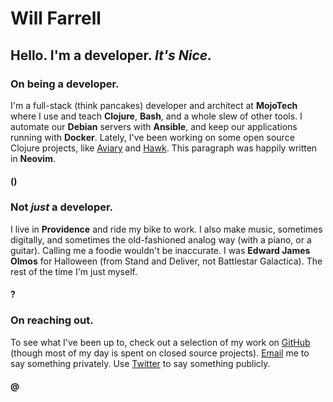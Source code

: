 # Will Farrell
## Hello. I'm a developer. *It's Nice.*

### On being a developer.
I'm a full-stack (think pancakes) developer and architect at **MojoTech** where I use and teach **Clojure**, **Bash**, and a whole slew of other tools. I automate our **Debian** servers with **Ansible**, and keep our applications running with **Docker**. Lately, I've been working on some open source Clojure projects, like [Aviary](https://wkf.github.com/aviary) and [Hawk](https://wkf.github.io/hawk). This paragraph was happily written in **Neovim**.
#### ()

### Not *just* a developer.
I live in **Providence** and ride my bike to work. I also make music, sometimes digitally, and sometimes the old-fashioned analog way (with a piano, or a guitar). Calling me a foodie wouldn't be inaccurate. I was **Edward James Olmos** for Halloween (from Stand and Deliver, not Battlestar Galactica). The rest of the time I'm just myself.
#### ?

### On reaching out.
To see what I've been up to, check out a selection of my work on [GitHub](http://github.com/wkf "Github") (though most of my day is spent on closed source projects). [Email](mailto:yes@willfarrell.is "Email") me to say something privately. Use [Twitter](http://twitter.com/wkf "Twitter") to say something publicly.
#### @
